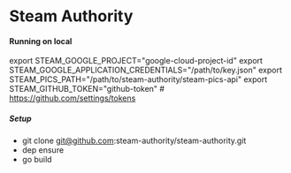 # Steam Authority

#### Running on local
export STEAM_GOOGLE_PROJECT="google-cloud-project-id"
export STEAM_GOOGLE_APPLICATION_CREDENTIALS="/path/to/key.json"
export STEAM_PICS_PATH="/path/to/steam-authority/steam-pics-api"
export STEAM_GITHUB_TOKEN="github-token" # https://github.com/settings/tokens

##### Setup
- git clone git@github.com:steam-authority/steam-authority.git
- dep ensure
- go build
